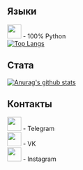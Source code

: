 ## Языки
<img height="32" width="32" src="https://unpkg.com/simple-icons@v4/icons/python.svg" /> - 100% Python
</br>
[![Top Langs](https://github-readme-stats.vercel.app/api/top-langs/?username=conradk10)](https://github.com/conradk10/github-readme-stats)
## Стата
[![Anurag's github stats](https://github-readme-stats.vercel.app/api?username=conradk10)](https://github.com/conradk10/github-readme-stats)
</br>
## Контакты
<img height="32" width="32" src="https://unpkg.com/simple-icons@v4/icons/telegram.svg" /> - Telegram </br>
<img height="32" width="32" src="https://unpkg.com/simple-icons@v4/icons/vk.svg" /> - VK </br>
<img height="32" width="32" src="https://unpkg.com/simple-icons@v4/icons/instagram.svg" /> - Instagram </br>
